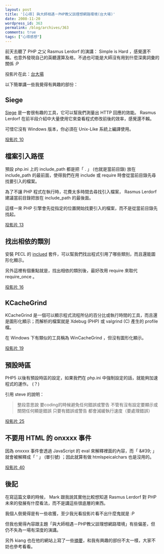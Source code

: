```yaml
---
layout: post
title: '[心得] 與大師相遇－PHP教父談理想網路環境(台大場)'
date: 2008-11-20
wordpress_id: 363
permalink: /blog/archives/363
comments: true
tags: ["心得感想"]
---
```


前天去聽了 PHP 之父 Rasmus Lerdorf 的演講： Simple is Hard ，感覺還不賴。也意外發現自己的英聽還算及格，不過也可能是大師沒有用到什麼深奧詞彙的關係 :P

投影片在此：[台大場](http://talks.php.net/show/ntu/)

以下簡單講一些我覺得有興趣的部份：

<!--more-->

## Siege

[Siege](http://www.joedog.org/JoeDog/Siege) 是一套很有趣的工具，它可以幫我們測量出 HTTP 回應的效能。 Rasmus Lerdorf 在前半段介紹中大量使用它來查看程式修改前後的效率，感覺還不賴。

可惜它沒有 Windows 版本，你必須在 Unix-Like 系統上編譯使用。

[投影片 10](http://talks.php.net/show/ntu/10) 

## 檔案引入路徑

預設 php.ini 上的 include_path 都是把「  . 」 (也就是當前目錄) 放在 include_path 的最前面，使得我們在用 include 或 require 時會從當前目錄先尋找要引入的檔案。 

為了不讓 PHP 程式在執行時，花費太多時間去尋找引入檔案， Rasmus Lerdorf 建議當前目錄把放在 include_path 的最後面。

這樣一來 PHP 引擎會先從指定的位置開始找要引入的檔案，而不是從當前目錄先找起。 

[投影片 13](http://talks.php.net/show/ntu/13) 

## 找出相依的類別

安裝 PECL 的 [inclued](http://pecl.php.net/package/inclued) 套件，可以幫我們找出程式引用了哪些類別，而且還能圖形化顯示。

另外這裡有個重點就是，找出相依的類別後，最好改用 require 來取代 require_once 。

[投影片 16](http://talks.php.net/show/ntu/16) 

## KCacheGrind

KCacheGrind 是一個可以顯示程式流程所佔的百分比或執行時間的工具，而且還是圖形化顯示；而解析的檔案就是 Xdebug (PHP) 或 valgrind (C) 產生的 profile 檔。

在 Windows 下有類似的工具稱為 WinCacheGrind ，但沒有圖形化顯示。

[投影片 19](http://talks.php.net/show/ntu/19) 

## 預設時區

PHP5 以後有預設時區的設定，如果我們在 php.ini 中強制設定的話，就能夠加速程式的運作。 (？) 

引用 steve 的說明：
<blockquote>整段意思說 要coding的時候避免任何錯誤或警告
不管有沒有設定要顯示或關閉任何顯是錯誤
只要有錯誤或警告 都會減緩執行速度（要處理錯誤）</blockquote>

[投影片 25](http://talks.php.net/show/ntu/25)

## 不要用 HTML 的 onxxxx 事件

因為 onxxxx 事件會透過 JavaScript 的 eval 來解釋裡面的內容，而「 &amp;#39; 」就會被解釋成「 ' 」 (單引號) ；因此就算有做 htmlspeicalchars 也是沒用的。

[投影片 40](http://talks.php.net/show/ntu/40)

## 後記

在寫這篇文章的時候， Mark 跟我說其實他比較想知道 Rasmus Lerdorf 對 PHP 未來的發展有什麼看法，而不是講這些很底層的東西。

我個人倒覺得是有一些收獲，至少我光看投影片看不出什麼鬼就是 :P

但我也覺得內容跟主題「與大師相遇－PHP教父談理想網路環境」有些偏差，但仍不失為一場有深度的演講。

另外 kiang 也在他的網站上寫了一些[摘要](http://twpug.net/modules/newbb/viewtopic.php?topic_id=3676&amp;forum=9&amp;post_id=13854#forumpost13854)，和我有興趣的部份不太一樣，大家不妨也參考看看。
